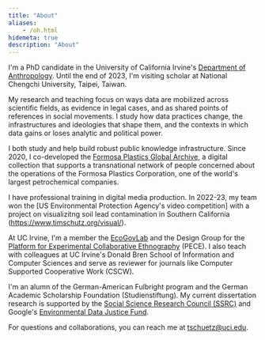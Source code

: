 ```yaml
---
title: "About"
aliases:
    - /oh.html
hidemeta: true
description: "About"
---
```


I'm a PhD candidate in the University of California Irvine's [Department of Anthropology](https://www.anthropology.uci.edu/). Until the end of 2023, I'm visiting scholar at National Chengchi University, Taipei, Taiwan. 

My research and teaching focus on ways data are mobilized across scientific fields, as evidence in legal cases, and as shared points of references in social movements. I study how data practices change, the infrastructures and ideologies that shape them, and the contexts in which data gains or loses analytic and political power. 

I both study and help build robust public knowledge infrastructure. Since 2020, I co-developed the [Formosa Plastics Global Archive](https://disaster-sts-network.org/content/formosa-plastics-global-archive-%E5%8F%B0%E7%81%A3%E5%A1%91%E8%86%A0%E6%AA%94%E6%A1%88%E9%A4%A8/essay), a digital collection that supports a transnational network of people concerned about the operations of the Formosa Plastics Corporation, one of the world's largest petrochemical companies. 

I have professional training in digital media production. In 2022-23, my team won the [US Environmental Protection Agency's video competition] with a project on visualizitng soil lead contamination in Southern California (https://www.timschutz.org/visual/).

At UC Irvine, I'm a member the [EcoGovLab](https://faculty.sites.uci.edu/fortunlab) and the Design Group for the [Platform for Experimental Collaborative Ethnography](www.worldpece.org) (PECE). I also teach with colleagues at UC Irvine's Donald Bren School of Information and Computer Sciences and serve as reviewer for journals like Computer Supported Cooperative Work (CSCW).

I'm an alumn of the German-American Fulbright program and the German Academic Scholarship Foundation (Studienstiftung). My current dissertation research is supported by the [Social Science Research Council (SSRC)](https://www.ssrc.org/programs/idrf/international-dissertation-research-fellowship) and Google's [Environmental Data Justice Fund](https://www.environmentaljusticedatafund.com/).

For questions and collaborations, you can reach me at [tschuetz@uci.edu](mailto:tschuetz.uci.edu).


